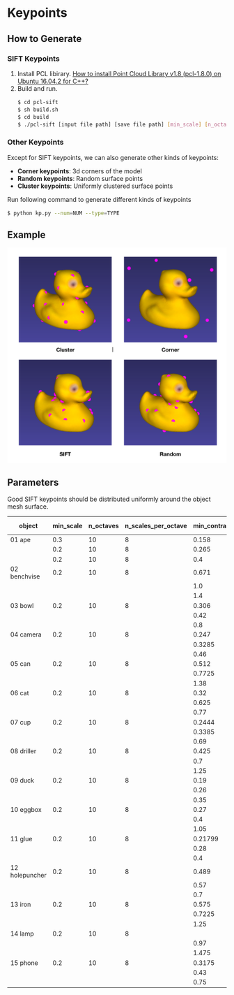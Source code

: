 # Keypoints

## How to Generate

### SIFT Keypoints

1. Install PCL libirary. [How to install Point Cloud Library v1.8 (pcl-1.8.0) on Ubuntu 16.04.2 for C++?](https://askubuntu.com/questions/916260/how-to-install-point-cloud-library-v1-8-pcl-1-8-0-on-ubuntu-16-04-2-lts-for)
2. Build and run.
    ```bash
    $ cd pcl-sift
    $ sh build.sh
    $ cd build
    $ ./pcl-sift [input file path] [save file path] [min_scale] [n_octaves] [n_scales_per_octave] [min_contrast]
    ```

### Other Keypoints

Except for SIFT keypoints, we can also generate other kinds of keypoints:

- **Corner keypoints**: 3d corners of the model
- **Random keypoints**: Random surface points
- **Cluster keypoints**: Uniformly clustered surface points

Run following command to generate different kinds of keypoints

```bash
$ python kp.py --num=NUM --type=TYPE
```

## Example

![kps.png](../assets/kps.png)

## Parameters

Good SIFT keypoints should be distributed uniformly around the object mesh surface.

| object | min_scale | n_octaves | n_scales_per_octave | min_contrast | # keypoints |
| --- | --- | --- | --- | --- | --- |
| 01 ape | 0.3 | 10 | 8 | 0.158 | 30 |
| | 0.2 | 10 | 8 | 0.265 | 17 |
| | 0.2 | 10 | 8 | 0.4 | 9 |
| 02 benchvise | 0.2 | 10 | 8 | 0.671 | 30 |
| | | | | 1.0 | 17 |
| | | | | 1.4 | 9 |
| 03 bowl | 0.2 | 10 | 8 | 0.306 | 30 |
| | | | | 0.42 | 17 |
| | | | | 0.8 | 9 |
| 04 camera | 0.2 | 10 | 8 | 0.247 | 30 |
| | | | | 0.3285 | 17 |
| | | | | 0.46 | 9 |
| 05 can | 0.2 | 10 | 8 | 0.512 | 30 |
| | | | | 0.7725 | 17 |
| | | | | 1.38 | 9 |
| 06 cat | 0.2 | 10 | 8 | 0.32 | 30 |
| | | | | 0.625 | 17 |
| | | | | 0.77 | 9 |
| 07 cup | 0.2 | 10 | 8 | 0.2444 | 30 |
| | | | | 0.3385 | 17 |
| | | | | 0.69 | 9 |
| 08 driller | 0.2 | 10 | 8 | 0.425 | 30 |
| | | | | 0.7 | 17 |
| | | | | 1.25 | 9 |
| 09 duck | 0.2 | 10 | 8 | 0.19 | 30 |
| | | | | 0.26 | 17 |
| | | | | 0.35 | 17 |
| 10 eggbox | 0.2 | 10 | 8 | 0.27 | 30 |
| | | | | 0.4 | 17 |
| | | | | 1.05 | 17 |
| 11 glue | 0.2 | 10 | 8 | 0.21799 | 30 |
| | | | | 0.28 | 17 |
| | | | | 0.4 | 9 |
| 12 holepuncher | 0.2 | 10 | 8 | 0.489 | 30 |
| | | | | 0.57 | 17 |
| | | | | 0.7 | 9 |
| 13 iron | 0.2 | 10 | 8 | 0.575 | 30 |
| | | | | 0.7225 | 17 |
| | | | | 1.25 | 9 |
| 14 lamp | 0.2 | 10 | 8 | | 30 |
| | | | | 0.97 | 17 |
| | | | | 1.475 | 9 |
| 15 phone | 0.2 | 10 | 8 | 0.3175 | 30 |
| | | | | 0.43 | 17 |
| | | | | 0.75 | 9 |
